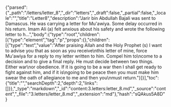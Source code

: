 {"parsed":{"_path":"/letters/letter_8","_dir":"letters","_draft":false,"_partial":false,"_locale":"","title":"Letter8","description":"Jarir bin Abdullah Bajali was sent to Damascus. He was carrying a letter for Mu'awiya. Some delay occurred in his return. Imam Ali (a) felt anxious about his safety and wrote the following letter to h...","body":{"type":"root","children":[{"type":"element","tag":"p","props":{},"children":[{"type":"text","value":"After praising Allah and the Holy Prophet (s) I want to advise you that as soon as you receive\nthis letter of mine, force Mu'awiya for a reply to my letter written to him. Compel him to\ncome to a decision and to give a final reply. He must decide between two things. Either war\nor obedience. If it is going to be a war then I shall get ready to fight against him, and if it is\ngoing to be peace then you must make him swear the oath of allegiance to me and then you\nmust return."}]}],"toc":{"title":"","searchDepth":2,"depth":2,"links":[]}},"_type":"markdown","_id":"content:3.letters:letter_8.md","_source":"content","_file":"3.letters/letter_8.md","_extension":"md"},"hash":"sQAkus5A8D"}